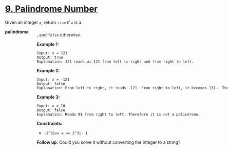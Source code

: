 # [9. Palindrome Number](https://leetcode.com/problems/palindrome-number/description/)

Given an integer `x`, return `true` if `x` is a <div aria-expanded="false" data-headlessui-state="" id="headlessui-popover-button-:rf:">**palindrome** <div style="position: fixed; z-index: 40; inset: 0px auto auto 0px; transform: translate(332px, 183px);">, and `false` otherwise.

**Example 1:** 

```
Input: x = 121
Output: true
Explanation: 121 reads as 121 from left to right and from right to left.
```

**Example 2:** 

```
Input: x = -121
Output: false
Explanation: From left to right, it reads -121. From right to left, it becomes 121-. Therefore it is not a palindrome.
```

**Example 3:** 

```
Input: x = 10
Output: false
Explanation: Reads 01 from right to left. Therefore it is not a palindrome.
```

**Constraints:** 

- `-2^31<= x <= 2^31- 1`

**Follow up:**  Could you solve it without converting the integer to a string?